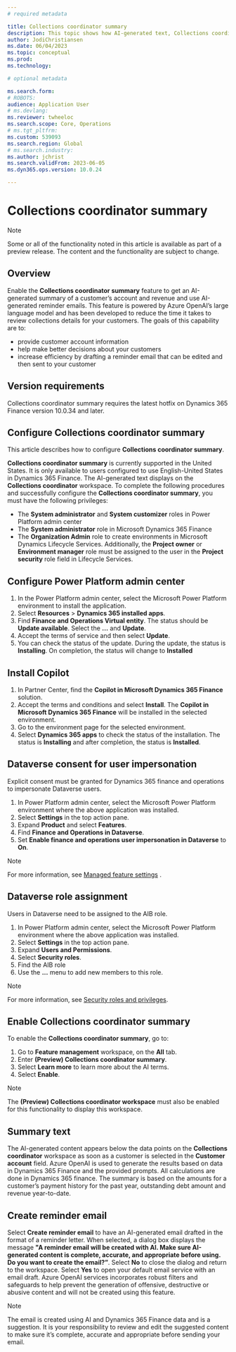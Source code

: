 ```yaml
---
# required metadata

title: Collections coordinator summary
description: This topic shows how AI-generated text, Collections coordinator summary, displays on the Collections coordinator workspace. 
author: JodiChristiansen
ms.date: 06/04/2023
ms.topic: conceptual
ms.prod: 
ms.technology: 

# optional metadata

ms.search.form:  
# ROBOTS: 
audience: Application User
# ms.devlang: 
ms.reviewer: twheeloc
ms.search.scope: Core, Operations
# ms.tgt_pltfrm: 
ms.custom: 539093
ms.search.region: Global
# ms.search.industry: 
ms.author: jchrist
ms.search.validFrom: 2023-06-05
ms.dyn365.ops.version: 10.0.24

---
```

# Collections coordinator summary

>[!Note] 
>Some or all of the functionality noted in this article is available as part of a preview release. The content and the functionality are subject to change. 

## Overview
Enable the **Collections coordinator summary** feature to get an AI-generated summary of a customer’s account and revenue and use AI-generated reminder emails. This feature is powered by Azure OpenAI’s large language model and has been developed to reduce the time it takes to review collections details for your customers. The goals of this capability are to: 
 - provide customer account information 
 - help make better decisions about your customers 
 - increase efficiency by drafting a reminder email that can be edited and then sent to your customer

## Version requirements
Collections coordinator summary requires the latest hotfix on Dynamics 365 Finance version 10.0.34 and later. 

## Configure Collections coordinator summary
This article describes how to configure **Collections coordinator summary**.

**Collections coordinator summary** is currently supported in the United States. It is only available to users configured to use English-United States in Dynamics 365 Finance. The AI-generated text displays on the **Collections coordinator** workspace.
To complete the following procedures and successfully configure the **Collections coordinator summary**, you must have the following privileges:
 - The **System administrator** and **System customizer** roles in Power Platform admin center
 - The **System administrator** role in Microsoft Dynamics 365 Finance
 - The **Organization Admin** role to create environments in Microsoft Dynamics Lifecycle Services. Additionally, the **Project owner** or **Environment manager** role must be assigned to the user in the **Project security** role field in Lifecycle Services.

## Configure Power Platform admin center
1.	In the Power Platform admin center, select the Microsoft Power Platform environment to install the application. 
2.	Select **Resources** > **Dynamics 365 installed apps**. 
3.	Find **Finance and Operations Virtual entity**. The status should be **Update available**. Select the **...** and **Update**. 
4.	Accept the terms of service and then select **Update**. 
5.	You can check the status of the update. During the update, the status is **Installing**. On completion, the status will change to **Installed**

## Install Copilot 
1. In Partner Center, find the **Copilot in Microsoft Dynamics 365 Finance** solution. 
2. Accept the terms and conditions and select **Install**. The **Copilot in Microsoft Dynamics 365 Finance** will be installed in the selected environment.
3. Go to the environment page for the selected environment. 
4. Select **Dynamics 365 apps** to check the status of the installation. The status is **Installing** and after completion, the status is **Installed**.

## Dataverse consent for user impersonation
Explicit consent must be granted for Dynamics 365 finance and operations to impersonate Dataverse users. 

1. In Power Platform admin center, select the Microsoft Power Platform environment where the above application was installed.
2. Select **Settings** in the top action pane.
3. Expand **Product** and select **Features**. 
4. Find **Finance and Operations in Dataverse**.
5. Set **Enable finance and operations user impersonation in Dataverse** to **On**.  

>[!Note] 
>For more information, see [Managed feature settings](/power-platform/admin/settings-features.md) .

## Dataverse role assignment
Users in Dataverse need to be assigned to the AIB role.

1.	In Power Platform admin center, select the Microsoft Power Platform environment where the above application was installed.
2.	Select **Settings** in the top action pane.
3.	Expand **Users and Permissions**.
4.	Select **Security roles**. 
5.	Find the AIB role
6.	Use the **...** menu to add new members to this role.

>[!Note] 
>For more information, see [Security roles and privileges](/power-platform/admin/security-roles-privileges?wt.mc_id=ppac_inproduct_settings).

## Enable Collections coordinator summary 
To enable the **Collections coordinator summary**, go to:
1. Go to **Feature management** workspace, on the **All** tab. 
2. Enter **(Preview) Collections coordinator summary**. 
3. Select **Learn more** to learn more about the AI terms. 
4. Select **Enable**. 

>[!Note] 
>The **(Preview) Collections coordinator workspace** must also be enabled for this functionality to display this workspace.

## Summary text
The AI-generated content appears below the data points on the **Collections coordinator** workspace as soon as a customer is selected in the **Customer account** field. Azure OpenAI is used to generate the results based on data in Dynamics 365 Finance and the provided prompts. All calculations are done in Dynamics 365 finance. The summary is based on the amounts for a customer’s payment history for the past year, outstanding debt amount and revenue year-to-date.

## Create reminder email
Select **Create reminder email** to have an AI-generated email drafted in the format of a reminder letter. When selected, a dialog box displays the message **"A reminder email will be created with AI. Make sure AI-generated content is complete, accurate, and appropriate before using. Do you want to create the email?”**. Select **No** to close the dialog and return to the workspace. Select **Yes** to open your default email service with an email draft. Azure OpenAI services incorporates robust filters and safeguards to help prevent the generation of offensive, destructive or abusive content and will not be created using this feature.

>[!Note] 
>The email is created using AI and Dynamics 365 Finance data and is a suggestion. It is your responsibility to review and edit the suggested content to make sure it’s complete, accurate and appropriate before sending your email.  






